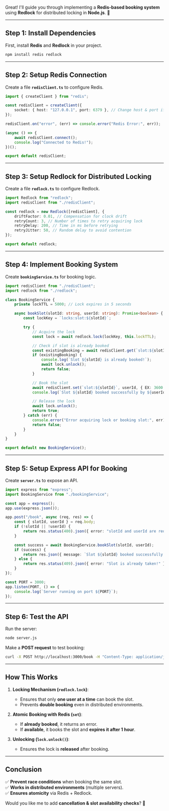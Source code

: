 Great! I'll guide you through implementing a **Redis-based booking system** using **Redlock** for distributed locking in **Node.js**. 🚀  

---

## **Step 1: Install Dependencies**
First, install **Redis** and **Redlock** in your project.

```sh
npm install redis redlock
```

---

## **Step 2: Setup Redis Connection**
Create a file **`redisClient.ts`** to configure Redis.

```typescript
import { createClient } from "redis";

const redisClient = createClient({
    socket: { host: "127.0.0.1", port: 6379 }, // Change host & port if needed
});

redisClient.on("error", (err) => console.error("Redis Error:", err));

(async () => {
    await redisClient.connect();
    console.log("Connected to Redis!");
})();

export default redisClient;
```

---

## **Step 3: Setup Redlock for Distributed Locking**
Create a file **`redlock.ts`** to configure Redlock.

```typescript
import Redlock from "redlock";
import redisClient from "./redisClient";

const redlock = new Redlock([redisClient], {
    driftFactor: 0.01, // Compensation for clock drift
    retryCount: 3, // Number of times to retry acquiring lock
    retryDelay: 200, // Time in ms before retrying
    retryJitter: 50, // Random delay to avoid contention
});

export default redlock;
```

---

## **Step 4: Implement Booking System**
Create **`bookingService.ts`** for booking logic.

```typescript
import redisClient from "./redisClient";
import redlock from "./redlock";

class BookingService {
    private lockTTL = 5000; // Lock expires in 5 seconds

    async bookSlot(slotId: string, userId: string): Promise<boolean> {
        const lockKey = `locks:slot:${slotId}`;

        try {
            // Acquire the lock
            const lock = await redlock.lock(lockKey, this.lockTTL);

            // Check if slot is already booked
            const existingBooking = await redisClient.get(`slot:${slotId}`);
            if (existingBooking) {
                console.log(`Slot ${slotId} is already booked!`);
                await lock.unlock();
                return false;
            }

            // Book the slot
            await redisClient.set(`slot:${slotId}`, userId, { EX: 3600 }); // Set expiry for 1 hour
            console.log(`Slot ${slotId} booked successfully by ${userId}`);

            // Release the lock
            await lock.unlock();
            return true;
        } catch (err) {
            console.error("Error acquiring lock or booking slot:", err);
            return false;
        }
    }
}

export default new BookingService();
```

---

## **Step 5: Setup Express API for Booking**
Create **`server.ts`** to expose an API.

```typescript
import express from "express";
import BookingService from "./bookingService";

const app = express();
app.use(express.json());

app.post("/book", async (req, res) => {
    const { slotId, userId } = req.body;
    if (!slotId || !userId) {
        return res.status(400).json({ error: "slotId and userId are required!" });
    }

    const success = await BookingService.bookSlot(slotId, userId);
    if (success) {
        return res.json({ message: `Slot ${slotId} booked successfully!` });
    } else {
        return res.status(409).json({ error: "Slot is already taken!" });
    }
});

const PORT = 3000;
app.listen(PORT, () => {
    console.log(`Server running on port ${PORT}`);
});
```

---

## **Step 6: Test the API**
Run the server:

```sh
node server.js
```

Make a **POST request** to test booking:

```sh
curl -X POST http://localhost:3000/book -H "Content-Type: application/json" -d '{"slotId":"123", "userId":"user1"}'
```

---

## **How This Works**
1. **Locking Mechanism (`redlock.lock`)**:
   - Ensures that only **one user at a time** can book the slot.
   - Prevents **double booking** even in distributed environments.

2. **Atomic Booking with Redis (`set`)**:
   - If **already booked**, it returns an error.
   - If **available**, it books the slot and **expires it after 1 hour**.

3. **Unlocking (`lock.unlock()`)**:
   - Ensures the lock is **released** after booking.

---

## **Conclusion**
✅ **Prevent race conditions** when booking the same slot.  
✅ **Works in distributed environments** (multiple servers).  
✅ **Ensures atomicity** via Redis + Redlock.  

Would you like me to add **cancellation & slot availability checks**? 🚀